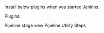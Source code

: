 Install below plugins when you started Jenkins.

Plugins:

Pipeline stage view
Pipeline Utility Steps